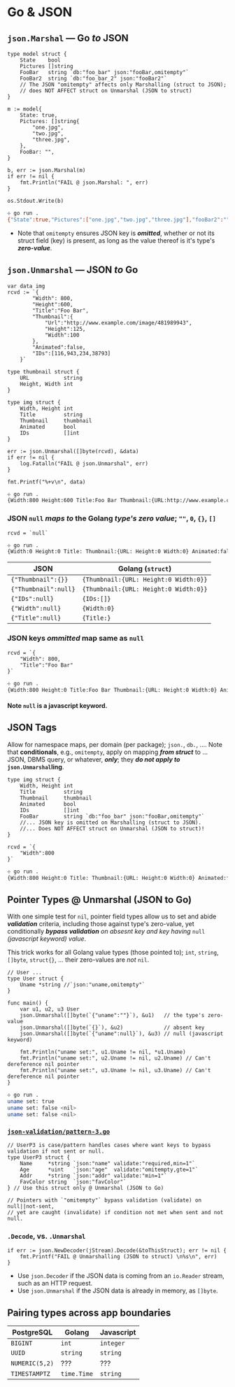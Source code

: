 # Go &amp; JSON 

## `json.Marshal` &mdash; Go _to_ JSON

```golang 
type model struct {
    State    bool
    Pictures []string
    FooBar   string `db:"foo_bar" json:"fooBar,omitempty"`
    FooBar2  string `db:"foo_bar_2" json:"fooBar2"`
    // The JSON "omitempty" affects only Marshalling (struct to JSON); 
    // does NOT AFFECT struct on Unmarshal (JSON to struct)
}

m := model{
    State: true,
    Pictures: []string{
        "one.jpg",
        "two.jpg",
        "three.jpg",
    },
    FooBar: "", 
}

b, err := json.Marshal(m)
if err != nil {
    fmt.Println("FAIL @ json.Marshal: ", err)
}

os.Stdout.Write(b)
```

```bash
☩ go run .
{"State":true,"Pictures":["one.jpg","two.jpg","three.jpg"],"fooBar2":""}}
```
- Note that `omitempty` ensures JSON key is ___omitted___, 
whether or not its struct field (key) is present, 
as long as the value thereof is it's type's ___zero-value___.


## `json.Unmarshal` &mdash; JSON _to_ Go

```golang 
var data img
rcvd := `{
        "Width": 800,
        "Height":600,
        "Title":"Foo Bar",
        "Thumbnail":{
            "Url":"http://www.example.com/image/481989943",
            "Height":125,
            "Width":100
        },
        "Animated":false,
        "IDs":[116,943,234,38793]
    }`

type thumbnail struct {
    URL           string
    Height, Width int
}

type img struct {
    Width, Height int
    Title         string
    Thumbnail     thumbnail
    Animated      bool
    IDs           []int
}

err := json.Unmarshal([]byte(rcvd), &data)
if err != nil {
    log.Fatalln("FAIL @ json.Unmarshal", err)
}

fmt.Printf("%+v\n", data)
```

```bash
☩ go run .
{Width:800 Height:600 Title:Foo Bar Thumbnail:{URL:http://www.example.com/image/481989943 Height:125 Width:100} Animated:false IDs:[116 943 234 38793]}
```

### JSON `null` ___maps to___ the Golang ___type's zero value___; `""`, `0`, `{}`, `[]`

```golang 
rcvd = `null`
```
```bash
☩ go run .
{Width:0 Height:0 Title: Thumbnail:{URL: Height:0 Width:0} Animated:false IDs:[]}
```
|JSON|Golang (`struct`)|
|-----------------|---------------------|
|`{"Thumbnail":{}}`| `{Thumbnail:{URL: Height:0 Width:0}}`|
|`{"Thumbnail":null}`| `{Thumbnail:{URL: Height:0 Width:0}}`|
|`{"IDs":null}`| `{IDs:[]}`|
|`{"Width":null}`| `{Width:0}`|
|`{"Title":null}`| `{Title:}`|

### JSON keys ___ommitted___ map same as `null` 

```golang 
rcvd = `{
    "Width": 800,
    "Title":"Foo Bar"
}`
```
```bash
☩ go run .
{Width:800 Height:0 Title:Foo Bar Thumbnail:{URL: Height:0 Width:0} Animated:false IDs:[]}
```

#### Note `null` is a javascript keyword.

## JSON Tags

Allow for namespace maps, per domain (per package); `json.`, `db.`, .... Note that __conditionals__, e.g., `omitempty`, apply on mapping ___from struct___ to &hellip; JSON, DBMS query, or whatever, ___only___; they ___do not apply to___ __`json.Unmarshal`ling__. 

```golang
type img struct {
    Width, Height int
    Title         string
    Thumbnail     thumbnail
    Animated      bool
    IDs           []int
    FooBar        string `db:"foo_bar" json:"fooBar,omitempty"` 
    //... JSON key is omitted on Marshalling (struct to JSON). 
    //... Does NOT AFFECT struct on Unmarshal (JSON to struct)!
}
```
```golang 
rcvd = `{
    "Width":800
}`
```
```bash
☩ go run .
{Width:800 Height:0 Title: Thumbnail:{URL: Height:0 Width:0} Animated:false IDs:[] FooBar:}
```

## Pointer Types @ Unmarshal (JSON to Go)

With one simple test for `nil`, pointer field types allow us to set and abide ___validation___ criteria, including those against type's zero-value,
yet conditionally ___bypass validation___ _on absesnt key and key having_ `null` _(javascript keyword) value_.

This trick works for all Golang value types (those pointed to); `int`, `string`, `[]byte`, `struct{}`, &hellip; their zero-values are _not_ `nil`.

```golang
// User ...
type User struct {
    Uname *string //`json:"uname,omitempty"`
}

func main() {
    var u1, u2, u3 User
    json.Unmarshal([]byte(`{"uname":""}`), &u1)   // the type's zero-value
    json.Unmarshal([]byte(`{}`), &u2)             // absent key
    json.Unmarshal([]byte(`{"uname":null}`), &u3) // null (javascript keyword)

    fmt.Println("uname set:", u1.Uname != nil, *u1.Uname)
    fmt.Println("uname set:", u2.Uname != nil, u2.Uname) // Can't dereference nil pointer
    fmt.Println("uname set:", u3.Uname != nil, u3.Uname) // Can't dereference nil pointer
}
```
```bash
☩ go run .
uname set: true 
uname set: false <nil>
uname set: false <nil>
```

### [`json-validation/pattern-3.go`](json-validation/pattern-3.go)
```golang
// UserP3 is case/pattern handles cases where want keys to bypass validation if not sent or null.
type UserP3 struct {
	Name     *string `json:"name" validate:"required,min=1"` 
	Age      *uint   `json:"age"  validate:"omitempty,gte=1"`
	Addr     *string `json:"addr" validate:"min=1"`
	FavColor string  `json:"favColor"`
} // Use this struct only @ Unmarshal (JSON to Go)

// Pointers with `"omitempty"` bypass validation (validate) on null||not-sent,
// yet are caught (invalidate) if condition not met when sent and not null.
```

### `.Decode`, vs. `.Unmarshal` 

```golang
if err := json.NewDecoder(jStream).Decode(&toThisStruct); err != nil {
    fmt.Printf("FAIL @ Unmarshalling (JSON to struct) \n%s\n", err)
}
```

- Use `json.Decoder` if the JSON data is coming from an `io.Reader` stream, such as an HTTP request.
- Use `json.Unmarshal` if the JSON data is already in memory, as `[]byte`.


## Pairing types across app boundaries

|PostgreSQL|Golang|Javascript|
|----|---|---|
|`BIGINT`|`int`|`integer`|
|`UUID`|`string`|`string`|
|`NUMERIC(5,2)`|???|???|
|`TIMESTAMPTZ`|`time.Time`|`string`|

### &nbsp;

<!-- 

# Markdown Cheatsheet

[Markdown Cheatsheet](https://github.com/adam-p/markdown-here/wiki/Markdown-Cheatsheet "Wiki @ GitHub")


# Link @ (MD | HTML)

([MD](___.html "@ browser"))   


# Bookmark

- Reference
[Foo](#foo)
- Target
<a name="foo"></a>

-->

